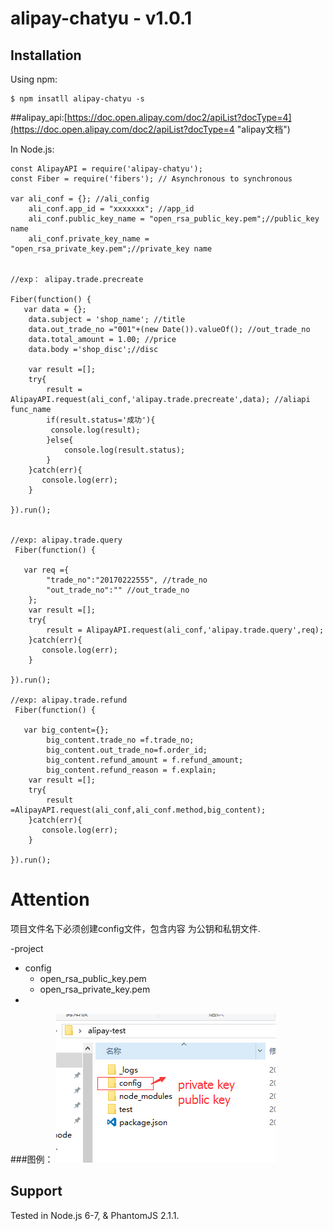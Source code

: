 # alipay-chatyu - v1.0.1

## Installation

Using npm:
    
    $ npm insatll alipay-chatyu -s

##alipay_api:[https://doc.open.alipay.com/doc2/apiList?docType=4](https://doc.open.alipay.com/doc2/apiList?docType=4 "alipay文档")

In Node.js: <br/>

    
    const AlipayAPI = require('alipay-chatyu');
    const Fiber = require('fibers'); // Asynchronous to synchronous  

    var ali_conf = {}; //ali_config
        ali_conf.app_id = "xxxxxxx"; //app_id
        ali_conf.public_key_name = "open_rsa_public_key.pem";//public_key name
        ali_conf.private_key_name = "open_rsa_private_key.pem";//private_key name


    //exp： alipay.trade.precreate 

    Fiber(function() {
       var data = {};
	    data.subject = 'shop_name'; //title
	    data.out_trade_no ="001"+(new Date()).valueOf(); //out_trade_no
	    data.total_amount = 1.00; //price
	    data.body ='shop_disc';//disc
       
	    var result =[];
	    try{ 
	        result = AlipayAPI.request(ali_conf,'alipay.trade.precreate',data); //aliapi func_name 
	        if(result.status='成功'){
	         console.log(result);
	        }else{
	            console.log(result.status);
	        }
	    }catch(err){
	       console.log(err);
	    }
	       
    }).run();


    //exp: alipay.trade.query
     Fiber(function() {
      
       var req ={
	        "trade_no":"20170222555", //trade_no
	        "out_trade_no":"" //out_trade_no  
        };
        var result =[];
	    try{
	        result = AlipayAPI.request(ali_conf,'alipay.trade.query',req);
	    }catch(err){
	       console.log(err);
	    }
      
    }).run();

    //exp: alipay.trade.refund 
     Fiber(function() {
      
       var big_content={};
            big_content.trade_no =f.trade_no;
            big_content.out_trade_no=f.order_id;
            big_content.refund_amount = f.refund_amount;
            big_content.refund_reason = f.explain;
        var result =[];
	    try{
	        result =AlipayAPI.request(ali_conf,ali_conf.method,big_content);
	    }catch(err){
	       console.log(err);
	    }
      
    }).run();

    



# Attention<br>
项目文件名下必须创建config文件，包含内容 为公钥和私钥文件.    

-project<ul>
<li>config
   <ul>
    <li>open_rsa_public_key.pem</li>
    <li>open_rsa_private_key.pem</li> 
   </ul>
<li>
</ul>


###图例：
  ![image](https://github.com/AntonySufer/node-alipay/blob/master/img/exp.png)
  
                                         
## Support

Tested in  Node.js 6-7, & PhantomJS 2.1.1.<br>
